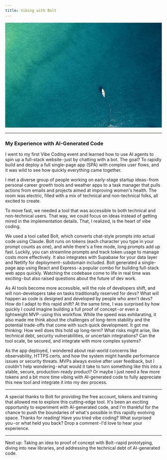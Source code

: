 ```yaml
---
title: Vibing with Bolt
---
```


![boat floating in ocean](/docs/assets/1_Lw1P92LZ3wAKlE3KSYtsKA.png)

---

### My Experience with AI-Generated Code

I went to my first Vibe Coding event and learned how to use AI agents to spin up a full-stack website - just by chatting with a bot. The goal? To rapidly build and deploy a full single-page app (SPA) with complex user flows, and it was wild to see how quickly everything came together.

I met a diverse group of people working on early-stage startup ideas - from personal career growth tools and weather apps to a task manager that pulls actions from emails and projects aimed at improving women's health. The room was electric, filled with a mix of technical and non-technical folks, all excited to create.

To move fast, we needed a tool that was accessible to both technical and non-technical users. That way, we could focus on ideas instead of getting mired in the implementation details. That, I realized, is the heart of vibe coding.

We used a tool called Bolt, which converts chat-style prompts into actual code using Claude. Bolt runs on tokens (each character you type in your prompt counts as one), and while there's a free mode, long prompts add up fast. Luckily, you can streamline prompts and track token usage to manage costs more effectively. It also integrates with Supabase for your data layer and Netlify for deployment - subdomain included.
Bolt generated a single-page app using React and Express - a popular combo for building full-stack web apps quickly.
Watching the codebase come to life in real time was exciting - but also raised questions about the future of dev work.

As AI tools become more accessible, will the role of developers shift, and will non-developers take on tasks traditionally reserved for devs?
What will happen as code is designed and developed by people who aren't devs?
How do I adapt to this rapid shift?
At the same time, I was surprised by how quickly I could imagine building a full proof of concept - or even a lightweight MVP - using this workflow. While the speed was exhilarating, it also made me think about the challenges of long-term stability and the potential trade-offs that come with such quick development. It got me thinking:
How well does this hold up long-term?
What risks might arise, like technical debt, security vulnerabilities, or uncertain integrations?
Can the tool scale, be secured, and integrate with more complex systems?

As the app deployed, I wondered about real-world concerns like observability, HTTPS certs, and how the system might handle performance issues or security threats. MVPs always evolve after user feedback, but I couldn't help wondering - what would it take to turn something like this into a stable, secure, production-ready product?
Or maybe I just need a few more tokens and a bit more time vibing with AI-generated code to fully appreciate this new tool and integrate it into my dev process.

---

A special thanks to Bolt for providing the free account, tokens and training that allowed me to explore this cutting-edge tool. It's been an exciting opportunity to experiment with AI-generated code, and I'm thankful for the chance to push the boundaries of what's possible in this rapidly evolving space.
Thanks for reading! Have you tried vibe coding? What surprised you - or what held you back? Drop a comment - I'd love to hear your experience.

---

Next up: Taking an idea to proof of concept with Bolt - rapid prototyping, diving into new libraries, and addressing the technical debt of AI-generated code.
